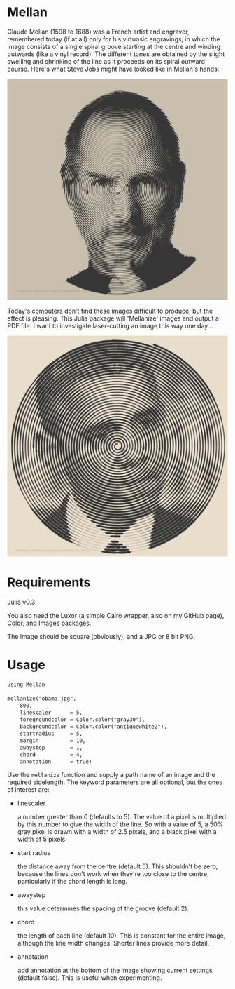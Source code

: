 # Mellan

Claude Mellan (1598 to 1688) was a French artist and engraver, remembered today (if at all) only for his virtuosic engravings, in which the image consists of a single spiral groove starting at the centre and winding outwards (like a vinyl record). The different tones are obtained by the slight swelling and shrinking of the line as it proceeds on its spiral outward course. Here's what Steve Jobs might have looked like in Mellan's hands:

![mellanized Steve Jobs](test/steve-jobs-mellan-400.jpg)

Today's computers don't find these images difficult to produce, but the effect is pleasing. This Julia package will 'Mellanize' images and output a PDF file. I want to investigate laser-cutting an image this way one day...

![mellanized Obama](test/obama-mellan-400.jpg)

# Requirements

Julia v0.3.

You also need the Luxor (a simple Cairo wrapper, also on my GitHub page), Color, and Images packages.

The image should be square (obviously), and a JPG or 8 bit PNG.

# Usage

    using Mellan

    mellanize("obama.jpg",
	    800,
	    linescaler      = 5,
	    foregroundcolor = Color.color("gray30"),
	    backgroundcolor = Color.color("antiquewhite2"),
	    startradius     = 5,
	    margin          = 10,
	    awaystep        = 1,
	    chord           = 4,
	    annotation      = true)

Use the `mellanize` function and supply a path name of an image and the required sidelength. The keyword parameters are all optional, but the ones of interest are:

-	linescaler

	a number greater than 0 (defaults to 5). The value of a pixel is multiplied by this number to give the width of the line. So with a value of 5, a 50% gray pixel is drawn with a width of 2.5 pixels, and a black pixel with a width of 5 pixels.

- start radius

	the distance away from the centre (default 5). This shouldn't be zero, because the lines don't work when they're too close to the centre, particularly if the chord length is long.

- awaystep

    this value determines the spacing of the groove (default 2).

- chord

	the length of each line (default 10). This is constant for the entire image, although the line width changes. Shorter lines provide more detail.

- annotation

    add annotation at the bottom of the image showing current settings (default false). This is useful when experimenting.
